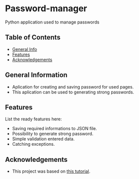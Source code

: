 # Password-manager
Python application used to manage passwords


## Table of Contents
* [General Info](#general-information)
* [Features](#features)
* [Acknowledgements](#acknowledgements)


## General Information
- Aplication for creating and saving password for used pages.
- This aplication can be used to generating strong passwords.


## Features
List the ready features here:
- Saving required informations to JSON file.
- Possibility to generate strong password.
- Simple validation entered data.
- Catching exceptions.


## Acknowledgements
- This project was based on [this tutorial](https://www.udemy.com/course/100-days-of-code/).
